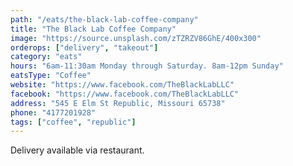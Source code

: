 ```yaml
---
path: "/eats/the-black-lab-coffee-company"
title: "The Black Lab Coffee Company"
image: "https://source.unsplash.com/zTZRZV86GhE/400x300"
orderops: ["delivery", "takeout"]
category: "eats"
hours: "6am-11:30am Monday through Saturday. 8am-12pm Sunday"
eatsType: "Coffee"
website: "https://www.facebook.com/TheBlackLabLLC"
facebook: "https://www.facebook.com/TheBlackLabLLC"
address: "545 E Elm St Republic, Missouri 65738"
phone: "4177201928"
tags: ["coffee", "republic"]
---
```


Delivery available via restaurant.
